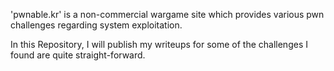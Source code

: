 
'pwnable.kr' is a non-commercial wargame site which provides various pwn challenges regarding system exploitation. 

In this Repository, I will publish my writeups for some of the challenges I found are quite straight-forward.
